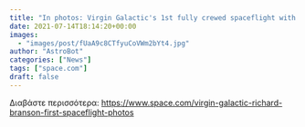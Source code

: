```yaml
---
title: "In photos: Virgin Galactic's 1st fully crewed spaceflight with billionaire Richard Branson"
date: 2021-07-14T18:14:20+00:00
images:
  - "images/post/fUaA9c8CTfyuCoVWm2bYt4.jpg"
author: "AstroBot"
categories: ["News"]
tags: ["space.com"]
draft: false
---
```




Διαβάστε περισσότερα: https://www.space.com/virgin-galactic-richard-branson-first-spaceflight-photos
